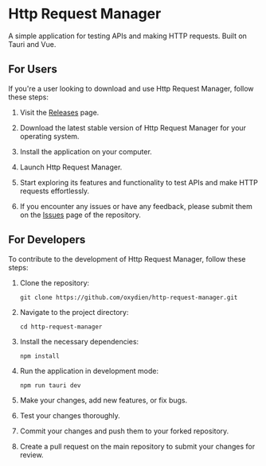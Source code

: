# Http Request Manager

A simple application for testing APIs and making HTTP requests. Built on Tauri and Vue.

## For Users

If you're a user looking to download and use Http Request Manager, follow these steps:

1. Visit the [Releases](https://github.com/oxydien/http-request-manager/releases) page.

2. Download the latest stable version of Http Request Manager for your operating system.

3. Install the application on your computer.

4. Launch Http Request Manager.

5. Start exploring its features and functionality to test APIs and make HTTP requests effortlessly.

6. If you encounter any issues or have any feedback, please submit them on the [Issues](https://github.com/oxydien/http-request-manager/issues) page of the repository.

## For Developers

To contribute to the development of Http Request Manager, follow these steps:

1. Clone the repository:
   ```shell
   git clone https://github.com/oxydien/http-request-manager.git
   ```

2. Navigate to the project directory:
   ```shell
   cd http-request-manager
   ```

3. Install the necessary dependencies:
   ```shell
   npm install
   ```

4. Run the application in development mode:
   ```shell
   npm run tauri dev
   ```

5. Make your changes, add new features, or fix bugs.

6. Test your changes thoroughly.

7. Commit your changes and push them to your forked repository.

8. Create a pull request on the main repository to submit your changes for review.
